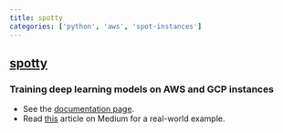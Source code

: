 ```yaml
---
title: spotty
categories: ['python', 'aws', 'spot-instances']
---
```

## [spotty](https://github.com/spotty-cloud/spotty)

### Training deep learning models on AWS and GCP instances


- See the [documentation page](https://spotty.cloud).
- Read [this](https://medium.com/@apls/how-to-train-deep-learning-models-on-aws-spot-instances-using-spotty-8d9e0543d365) 
article on Medium for a real-world example.
